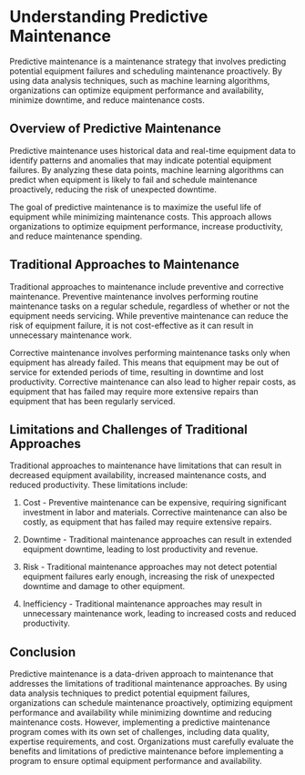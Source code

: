Understanding Predictive Maintenance
====================================

Predictive maintenance is a maintenance strategy that involves predicting potential equipment failures and scheduling maintenance proactively. By using data analysis techniques, such as machine learning algorithms, organizations can optimize equipment performance and availability, minimize downtime, and reduce maintenance costs.

Overview of Predictive Maintenance
----------------------------------

Predictive maintenance uses historical data and real-time equipment data to identify patterns and anomalies that may indicate potential equipment failures. By analyzing these data points, machine learning algorithms can predict when equipment is likely to fail and schedule maintenance proactively, reducing the risk of unexpected downtime.

The goal of predictive maintenance is to maximize the useful life of equipment while minimizing maintenance costs. This approach allows organizations to optimize equipment performance, increase productivity, and reduce maintenance spending.

Traditional Approaches to Maintenance
-------------------------------------

Traditional approaches to maintenance include preventive and corrective maintenance. Preventive maintenance involves performing routine maintenance tasks on a regular schedule, regardless of whether or not the equipment needs servicing. While preventive maintenance can reduce the risk of equipment failure, it is not cost-effective as it can result in unnecessary maintenance work.

Corrective maintenance involves performing maintenance tasks only when equipment has already failed. This means that equipment may be out of service for extended periods of time, resulting in downtime and lost productivity. Corrective maintenance can also lead to higher repair costs, as equipment that has failed may require more extensive repairs than equipment that has been regularly serviced.

Limitations and Challenges of Traditional Approaches
----------------------------------------------------

Traditional approaches to maintenance have limitations that can result in decreased equipment availability, increased maintenance costs, and reduced productivity. These limitations include:

1. Cost - Preventive maintenance can be expensive, requiring significant investment in labor and materials. Corrective maintenance can also be costly, as equipment that has failed may require extensive repairs.

2. Downtime - Traditional maintenance approaches can result in extended equipment downtime, leading to lost productivity and revenue.

3. Risk - Traditional maintenance approaches may not detect potential equipment failures early enough, increasing the risk of unexpected downtime and damage to other equipment.

4. Inefficiency - Traditional maintenance approaches may result in unnecessary maintenance work, leading to increased costs and reduced productivity.

Conclusion
----------

Predictive maintenance is a data-driven approach to maintenance that addresses the limitations of traditional maintenance approaches. By using data analysis techniques to predict potential equipment failures, organizations can schedule maintenance proactively, optimizing equipment performance and availability while minimizing downtime and reducing maintenance costs. However, implementing a predictive maintenance program comes with its own set of challenges, including data quality, expertise requirements, and cost. Organizations must carefully evaluate the benefits and limitations of predictive maintenance before implementing a program to ensure optimal equipment performance and availability.
